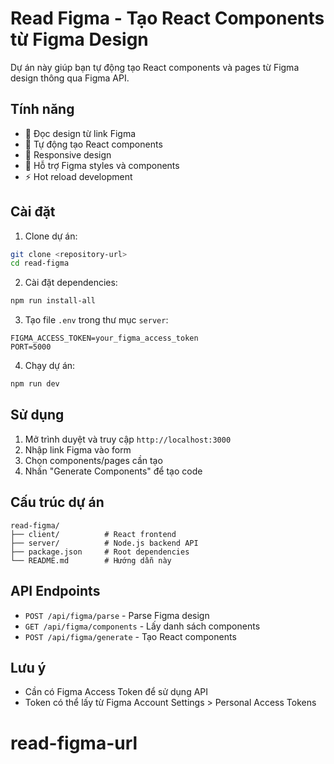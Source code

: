 # Read Figma - Tạo React Components từ Figma Design

Dự án này giúp bạn tự động tạo React components và pages từ Figma design thông qua Figma API.

## Tính năng

- 🔗 Đọc design từ link Figma
- 🧩 Tự động tạo React components
- 📱 Responsive design
- 🎨 Hỗ trợ Figma styles và components
- ⚡ Hot reload development

## Cài đặt

1. Clone dự án:
```bash
git clone <repository-url>
cd read-figma
```

2. Cài đặt dependencies:
```bash
npm run install-all
```

3. Tạo file `.env` trong thư mục `server`:
```env
FIGMA_ACCESS_TOKEN=your_figma_access_token
PORT=5000
```

4. Chạy dự án:
```bash
npm run dev
```

## Sử dụng

1. Mở trình duyệt và truy cập `http://localhost:3000`
2. Nhập link Figma vào form
3. Chọn components/pages cần tạo
4. Nhấn "Generate Components" để tạo code

## Cấu trúc dự án

```
read-figma/
├── client/          # React frontend
├── server/          # Node.js backend API
├── package.json     # Root dependencies
└── README.md        # Hướng dẫn này
```

## API Endpoints

- `POST /api/figma/parse` - Parse Figma design
- `GET /api/figma/components` - Lấy danh sách components
- `POST /api/figma/generate` - Tạo React components

## Lưu ý

- Cần có Figma Access Token để sử dụng API
- Token có thể lấy từ Figma Account Settings > Personal Access Tokens
# read-figma-url
